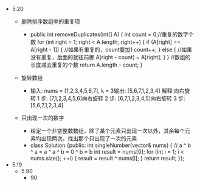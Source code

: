 - 5.20
    - 删除排序数组中的重复项 
        - public int removeDuplicates(int[] A) {
                int count = 0;//重复的数字个数
                for (int right = 1; right < A.length; right++) {
                    if (A[right] == A[right - 1]) {
                        //如果有重复的，count要加1
                        count++;
                    } else {
                        //如果没有重复，后面的就往前挪
                        A[right - count] = A[right];
                    }
                }
                //数组的长度减去重复的个数
                return A.length - count;
            }
    
    - 旋转数组
        - 输入: nums = [1,2,3,4,5,6,7], k = 3输出: [5,6,7,1,2,3,4] 解释:向右旋转 1 步: [7,1,2,3,4,5,6]向右旋转 2 步: [6,7,1,2,3,4,5]向右旋转 3 步: [5,6,7,1,2,3,4]
    
        
    - 只出现一次的数字
        - 给定一个非空整数数组，除了某个元素只出现一次以外，其余每个元素均出现两次。找出那个只出现了一次的元素
        - class Solution {public:
            int singleNumber(vector<int>& nums) {
                // a ^ b ^ a = a ^ a ^ b = 0 ^ b = b
                int result = nums[0];
                for (int i = 1; i < nums.size(); ++i) {
                    result = result ^ nums[i];
                }
                return result;
            }};
- 5.19
  - 5.90
    - 90
    
